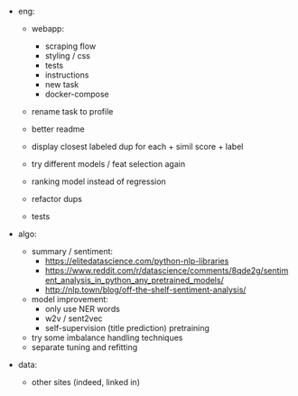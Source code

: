 - eng:
    - webapp: 
        - scraping flow
        - styling / css
        - tests
        - instructions
        - new task
        - docker-compose 
        
    - rename task to profile
    - better readme
    - display closest labeled dup for each + simil score + label
    - try different models / feat selection again
    - ranking model instead of regression 
    - refactor dups
    - tests        
    
- algo:
    - summary / sentiment:
        - https://elitedatascience.com/python-nlp-libraries
        - https://www.reddit.com/r/datascience/comments/8qde2g/sentiment_analysis_in_python_any_pretrained_models/
        - http://nlp.town/blog/off-the-shelf-sentiment-analysis/  
    - model improvement:
        - only use NER words
        - w2v / sent2vec
        - self-supervision (title prediction) pretraining
    - try some imbalance handling techniques    
    - separate tuning and refitting
    
- data:
    - other sites (indeed, linked in)
